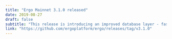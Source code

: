 ```yaml
---
title: "Ergo Mainnet 3.1.0 released"
date: 2019-08-27
draft: false
subtitle: "This release is introducing an improved database layer - faster bootstrap, reduced storage size and memory footprint. Full resync is needed"
link: "https://github.com/ergoplatform/ergo/releases/tag/v3.1.0"
---
```

